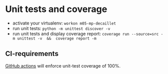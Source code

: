# Unit tests and coverage
* activate your virtualenv: `workon m05-mp-decaillet`
* run unit tests: `python -m unittest discover -v`
* run unit tests and display coverage report: `coverage run --source=src -m unittest -v  &&  coverage report -m`

## CI-requirements
[GitHub actions](../.github/workflows/main.yml) will enforce unit-test coverage of 100%.
